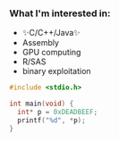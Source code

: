 ### What I'm interested in:
* ✨C/C++/Java✨ 
* Assembly 
* GPU computing 
* R/SAS 
* binary exploitation

```c
#include <stdio.h>

int main(void) {
  int* p = 0xDEADBEEF;
  printf("%d", *p);
}
```
